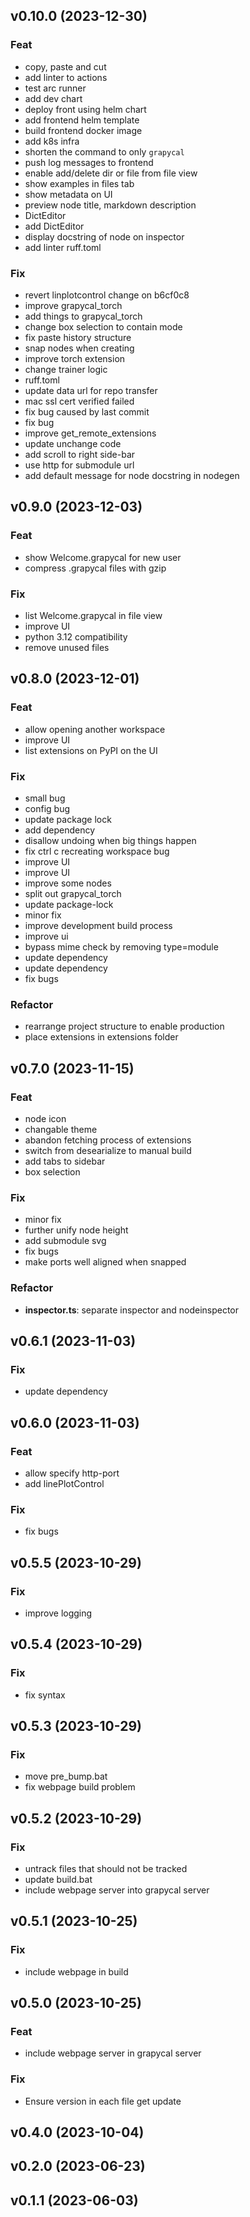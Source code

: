 ## v0.10.0 (2023-12-30)

### Feat

- copy, paste and cut
- add linter to actions
- test arc runner
- add dev chart
- deploy front using helm chart
- add frontend helm template
- build frontend docker image
- add k8s infra
- shorten the command to only `grapycal`
- push log messages to frontend
- enable add/delete dir or file from file view
- show examples in files tab
- show metadata on UI
- preview node title, markdown description
- DictEditor
- add DictEditor
- display docstring of node on inspector
- add linter ruff.toml

### Fix

- revert linplotcontrol change on b6cf0c8
- improve grapycal_torch
- add things to grapycal_torch
- change box selection to contain mode
- fix paste history structure
- snap nodes when creating
- improve torch extension
- change trainer logic
- ruff.toml
- update data url for repo transfer
- mac ssl cert verified failed
- fix bug caused by last commit
- fix bug
- improve get_remote_extensions
- update unchange code
- add scroll to right side-bar
- use http for submodule url
- add default message for node docstring in nodegen

## v0.9.0 (2023-12-03)

### Feat

- show Welcome.grapycal for new user
- compress .grapycal files with gzip

### Fix

- list Welcome.grapycal in file view
- improve UI
- python 3.12 compatibility
- remove unused files

## v0.8.0 (2023-12-01)

### Feat

- allow opening another workspace
- improve UI
- list extensions on PyPI on the UI

### Fix

- small bug
- config bug
- update package lock
- add dependency
- disallow undoing when big things happen
- fix ctrl c recreating workspace bug
- improve UI
- improve UI
- improve some nodes
- split out grapycal_torch
- update package-lock
- minor fix
- improve development build process
- improve ui
- bypass mime check by removing type=module
- update dependency
- update dependency
- fix bugs

### Refactor

- rearrange project structure to enable production
- place extensions in extensions folder

## v0.7.0 (2023-11-15)

### Feat

- node icon
- changable theme
- abandon fetching process of extensions
- switch from desearialize to manual build
- add tabs to sidebar
- box selection

### Fix

- minor fix
- further unify node height
- add submodule svg
- fix bugs
- make ports well aligned when snapped

### Refactor

- **inspector.ts**: separate inspector and nodeinspector

## v0.6.1 (2023-11-03)

### Fix

- update dependency

## v0.6.0 (2023-11-03)

### Feat

- allow specify http-port
- add linePlotControl

### Fix

- fix bugs

## v0.5.5 (2023-10-29)

### Fix

- improve logging

## v0.5.4 (2023-10-29)

### Fix

- fix syntax

## v0.5.3 (2023-10-29)

### Fix

- move pre_bump.bat
- fix webpage build problem

## v0.5.2 (2023-10-29)

### Fix

- untrack files that should not be tracked
- update build.bat
- include webpage server into grapycal server

## v0.5.1 (2023-10-25)

### Fix

- include webpage in build

## v0.5.0 (2023-10-25)

### Feat

- include webpage server in grapycal server

### Fix

- Ensure version in each file get update

## v0.4.0 (2023-10-04)

## v0.2.0 (2023-06-23)

## v0.1.1 (2023-06-03)
